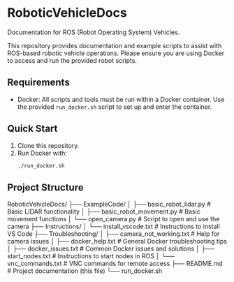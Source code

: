 # RoboticVehicleDocs

Documentation for ROS (Robot Operating System) Vehicles.

This repository provides documentation and example scripts to assist with ROS-based robotic vehicle operations. Please ensure you are using Docker to access and run the provided robot scripts.

## Requirements
- Docker: All scripts and tools must be run within a Docker container. Use the provided `run_docker.sh` script to set up and enter the container.

## Quick Start

1. Clone this repository.
2. Run Docker with:
   ```bash
   ./run_docker.sh

## Project Structure

RoboticVehicleDocs/
├── ExampleCode/
│   ├── basic_robot_lidar.py          # Basic LIDAR functionality
│   ├── basic_robot_movement.py       # Basic movement functions
│   └── open_camera.py                # Script to open and use the camera
├── Instructions/
│   └── install_vscode.txt            # Instructions to install VS Code
├── Troubleshooting/
│   ├── camera_not_working.txt        # Help for camera issues
│   ├── docker_help.txt               # General Docker troubleshooting tips
│   ├── docker_issues.txt             # Common Docker issues and solutions
│   ├── start_nodes.txt               # Instructions to start nodes in ROS
│   └── vnc_commands.txt              # VNC commands for remote access
├── README.md                         # Project documentation (this file)
└── run_docker.sh    